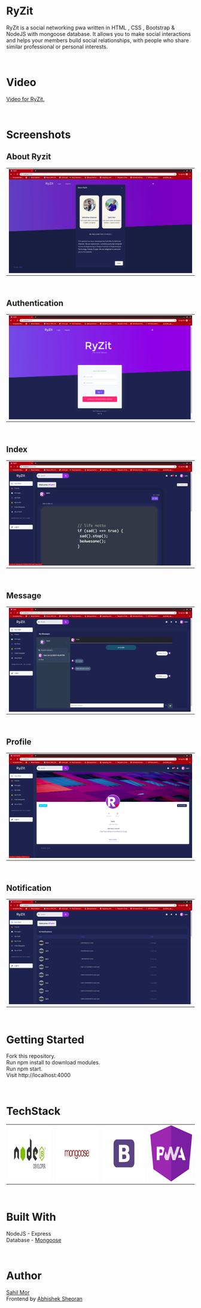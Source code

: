 # RyZit
RyZit is a social networking pwa written in HTML , CSS , Bootstrap & NodeJS with mongoose database. It allows you to make social interactions and helps your members build social relationships, with people who share similar professional or personal interests.

<br />

# Video
<a href="https://drive.google.com/file/d/1-JzEqjMXJ14ZoxqvU5u1HxM4US0eFm2A/view" > Video for RyZit. </a>

<br />


# Screenshots
## About Ryzit
<table>
  <tr>
    <td align="center"><img src="https://github.com/sahil-mor/RyZit/blob/master/Screenshots/about.png"  ></td>
  </tr>
  </table>

<br />

## Authentication
<table>
  <tr>
    <td align="center"><img src="https://github.com/sahil-mor/RyZit/blob/master/Screenshots/signin.png"  ></td>
  </tr>
  </table>

<br />

## Index
<table>
  <tr>
    <td align="center"><img src="https://github.com/sahil-mor/RyZit/blob/master/Screenshots/index.png"  ></td>
  </tr>
  </table>

<br />

## Message
<table>
  <tr>
    <td align="center"><img src="https://github.com/sahil-mor/RyZit/blob/master/Screenshots/mymsg.png"  ></td>
  </tr>
  </table>

<br />

## Profile
<table>
  <tr>
    <td align="center"><img src="https://github.com/sahil-mor/RyZit/blob/master/Screenshots/profile.png"  ></td>
  </tr>
  </table>

<br />

## Notification
<table>
  <tr>
    <td align="center"><img src="https://github.com/sahil-mor/RyZit/blob/master/Screenshots/notifications.png"  ></td>
  </tr>
  </table>

<br />



# Getting Started
Fork this repository.<br />
Run npm install to download modules.<br />
Run npm start.<br />
Visit http://localhost:4000  <br />

<br />

# TechStack
<table>
  <tr>
    <td><img src="https://github.com/sahil-mor/RyZit/blob/master/public/assets/img/theme/node.jpg" width="150px" height="150px" /></td>
    <td><img src="https://github.com/sahil-mor/RyZit/blob/master/public/assets/img/theme/mongoose.png" width="150px" height="150px" /></td>
    <td><img src="https://github.com/sahil-mor/RyZit/blob/master/public/assets/img/theme/bootstrap.jpg"  width="150px" height="150px"></td>
    <td><img src="https://github.com/sahil-mor/RyZit/blob/master/public/assets/img/theme/pwa.png"  width="150px" height="150px" />
    <br />  </td>
  </tr>
  </table>

<br />

# Built With 
NodeJS - Express <br />
Database - <a href="https://mongoosejs.com/"> Mongoose </a>  <br />


<br />

# Author
<a href="https://sahilmor.herokuapp.com/" > Sahil Mor </a> <br />
Frontend by <a href="https://github.com/sheoranabhishek"> Abhishek Sheoran </a>

